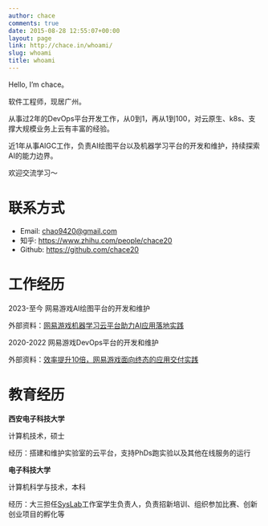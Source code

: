 ```yaml
---
author: chace
comments: true
date: 2015-08-28 12:55:07+00:00
layout: page
link: http://chace.in/whoami/
slug: whoami
title: whoami
---
```


Hello, I’m chace。

软件工程师，现居广州。

从事过2年的DevOps平台开发工作，从0到1，再从1到100，对云原生、k8s、支撑大规模业务上云有丰富的经验。

近1年从事AIGC工作，负责AI绘图平台以及机器学习平台的开发和维护，持续探索AI的能力边界。

欢迎交流学习～

# 联系方式

- Email:  chao9420@gmail.com
- 知乎:  https://www.zhihu.com/people/chace20
- Github:  https://github.com/chace20

# 工作经历

2023-至今    网易游戏AI绘图平台的开发和维护

外部资料：[网易游戏机器学习云平台助力AI应用落地实践](https://developer.aliyun.com/ebook/8109/112701)

2020-2022   网易游戏DevOps平台的开发和维护

外部资料：[效率提升10倍，网易游戏面向终态的应用交付实践](https://www.51cto.com/article/708517.html)

# 教育经历

**西安电子科技大学**

计算机技术，硕士

经历：搭建和维护实验室的云平台，支持PhDs跑实验以及其他在线服务的运行

**电子科技大学**

计算机科学与技术，本科

经历：大三担任[SysLab](https://github.com/Sys-Lab)工作室学生负责人，负责招新培训、组织参加比赛、创新创业项目的孵化等
